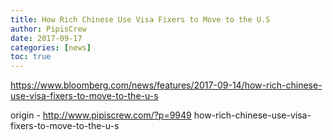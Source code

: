 ```yaml
---
title: How Rich Chinese Use Visa Fixers to Move to the U.S
author: PipisCrew
date: 2017-09-17
categories: [news]
toc: true
---
```


https://www.bloomberg.com/news/features/2017-09-14/how-rich-chinese-use-visa-fixers-to-move-to-the-u-s

origin - http://www.pipiscrew.com/?p=9949 how-rich-chinese-use-visa-fixers-to-move-to-the-u-s